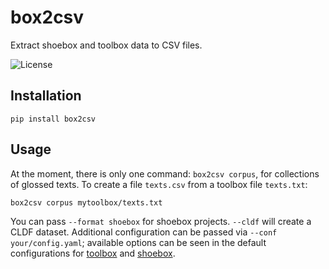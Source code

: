 # box2csv

Extract shoebox and toolbox data to CSV files.

![License](https://img.shields.io/github/license/fmatter/box2csv)

## Installation
`pip install box2csv`

## Usage
At the moment, there is only one command: `box2csv corpus`, for collections of glossed texts.
To create a file `texts.csv` from a toolbox file `texts.txt`:

```shell
box2csv corpus mytoolbox/texts.txt
```

You can pass `--format shoebox` for shoebox projects.
`--cldf` will create a CLDF dataset.
Additional configuration can be passed via `--conf your/config.yaml`; available options can be seen in the default configurations for [toolbox](src/box2csv/data/toolbox.yaml) and [shoebox](src/box2csv/data/shoebox.yaml).